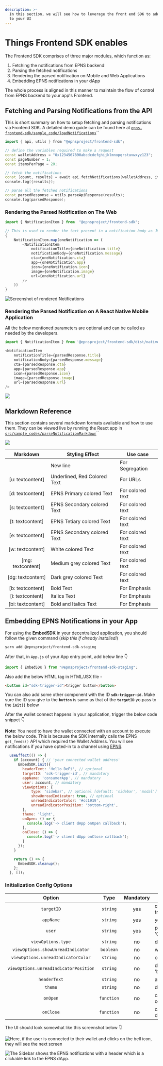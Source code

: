 ```yaml
---
description: >-
  In this section, we will see how to leverage the front end SDK to add features
  to your UI
---
```


# Things Frontend SDK enables

The Frontend SDK comprises of three major modules, which function as:

1. Fetching the notifications from EPNS backend
2. Parsing the fetched notifications
3. Rendering the parsed notification on Mobile and Web Applications
4. Embedding EPNS notifications in your dApp

The whole process is aligned in this manner to maintain the flow of control from EPNS backend to your app's Frontend.

## Fetching and Parsing Notifications from the API

This is short summary on how to setup fetching and parsing notifications via Frontend SDK. A detailed demo guide can be found here at [`epns-frontend-sdk/sample_code/loadNotifications`](https://github.com/ethereum-push-notification-service/epns-frontend-sdk/tree/main/sample\_codes/loadNotifications)``

```cpp
import { api, utils } from "@epnsproject/frontend-sdk";

// define the variables required to make a request
const walletAddress = "0x1234567890abcdcdefghijklmnopqrstuvwxyz123";
const pageNumber = 1;
const itemsPerPage = 20;

// fetch the notifications
const {count, results} = await api.fetchNotifications(walletAddress, itemsPerPage, pageNumber)
console.log({results});

// parse all the fetched notifications
const parsedResponse = utils.parseApiResponse(results);
console.log(parsedResponse);
```

### Rendering the Parsed Notification on The Web

```javascript
import { NotificationItem } from  "@epnsproject/frontend-sdk";

// This is used to render the text present in a notification body as JSX element
{
	NotificationItem.map(oneNotification => (
		<NotificationItem
			notificationTitle={oneNotification.title}
			notificationBody={oneNotification.message}
			cta={oneNotification.cta}
			app={oneNotification.app}
			icon={oneNotification.icon}
			image={oneNotification.image}
			url={oneNotification.url}
		/>
	))
}
```

![Screenshot of rendered Notifications](https://camo.githubusercontent.com/b7f1b513eb3c9e2bce2356d6b833cb7546147106cbcfc1631c6c5adfbf5cdae6/68747470733a2f2f7265732e636c6f7564696e6172792e636f6d2f78616e6436722f696d6167652f75706c6f61642f76313633323233353637362f53637265656e73686f745f323032312d30392d32315f61745f31352e34342e34395f7336766674612e706e67)

### Rendering the Parsed Notification on A React Native Mobile Application

All the below mentioned parameters are optional and can be called as needed by the developers.

```javascript
import { NotificationItem } from '@epnsproject/frontend-sdk/dist/native';

<NotificationItem
    notificationTitle={parsedResponse.title}
    notificationBody={parsedResponse.message}
    cta={parsedResponse.cta}
    app={parsedResponse.app}
    icon={parsedResponse.icon}
    image={parsedResponse.image}
    url={parsedResponse.url}
/>
```

![](https://camo.githubusercontent.com/825803ddfc25ed387aa4a60fb1f9487a08977cffd19438bfc4219047e4b60cdb/68747470733a2f2f7265732e636c6f7564696e6172792e636f6d2f78616e6436722f696d6167652f75706c6f61642f76313633343437333237322f53637265656e73686f745f323032312d31302d31375f61745f31332e32302e34395f6967316a33792e706e67)

## Markdown Reference

This section contains several markdown formats available and how to use them. They can be viewed live by running the React app in [`src/sample_codes/parseNotificationMarkdown`](https://github.com/ethereum-push-notification-service/epns-frontend-sdk/tree/main/sample\_codes/parseNotificationMarkdown)``

![](https://camo.githubusercontent.com/f5d6277d83d929ad5c4568ad41b59194c9642b38038bd32aadd2b3a8c0f82416/68747470733a2f2f7265732e636c6f7564696e6172792e636f6d2f78616e6436722f696d6167652f75706c6f61642f76313633323233363032342f53637265656e73686f745f323032312d30392d32315f61745f31352e35332e32395f70306c7074662e706e67)

|      Markdown      | Styling Effect               | Use case         |
| :----------------: | ---------------------------- | ---------------- |
|                    | New line                     | For Segregation  |
|  \[u: textcontent] | Underlined, Red Colored Text | For URLs         |
|  \[d: textcontent] | EPNS Primary colored Text    | For colored text |
|  \[s: textcontent] | EPNS Secondary colored Text  | For colored text |
|  \[t: textcontent] | EPNS Tetiary colored Text    | For colored text |
|  \[e: textcontent] | EPNS Secondary colored Text  | For colored text |
|  \[w: textcontent] | White colored Text           | For colored text |
| \[mg: textcontent] | Medium grey colored Text     | For colored text |
| \[dg: textcontent] | Dark grey colored Text       | For colored text |
|  \[b: textcontent] | Bold Text                    | For Emphasis     |
|  \[i: textcontent] | Italics Text                 | For Emphasis     |
| \[bi: textcontent] | Bold and Italics Text        | For Emphasis     |

## Embedding EPNS Notifications in your App

For using the **EmbedSDK** in your decentralized application, you should follow the given command (_skip this if already installed!_)

```bash
yarn add @epnsproject/frontend-sdk-staging
```

After that, in `App.js` of your App entry point, add below line 👇

```javascript
import { EmbedSDK } from "@epnsproject/frontend-sdk-staging";
```

Also add the below HTML tag in HTML/JSX file -

```html
<button id="sdk-trigger-id">trigger button</button>
```

You can also add some other component with the ID **`sdk-trigger-id`.** Make sure the ID you give to the **`button`** is same as that of the **`targetID`** yo pass to the **`init()`** below

After the wallet connect happens in your application, trigger the below code snippet 👇

**Note:** You need to have the wallet connected with an account to execute the below code. This is because the SDK internally calls the EPNS `get_feeds()` API which required the Wallet Address. You will see notifications if you have opted-in to a channel using [EPNS](https://staging-app.epns.io/).

```javascript
  useEffect(() => {
    if (account) { // 'your connected wallet address'
      EmbedSDK.init({
        headerText: 'Hello DeFi', // optional
        targetID: 'sdk-trigger-id', // mandatory
        appName: 'consumerApp', // mandatory
        user: account, // mandatory
        viewOptions: {
            type: 'sidebar', // optional [default: 'sidebar', 'modal']
            showUnreadIndicator: true, // optional
            unreadIndicatorColor: '#cc1919',
            unreadIndicatorPosition: 'bottom-right',
        },
        theme: 'light',
        onOpen: () => {
          console.log('-> client dApp onOpen callback');
        },
        onClose: () => {
          console.log('-> client dApp onClose callback');
        }
      });
    }

    return () => {
      EmbedSDK.cleanup();
    };
  }, []);
```

### **Initialization Config Options**

|                 Option                |    Type    | Mandatory | Remarks                                                                                    |
| :-----------------------------------: | :--------: | :-------: | ------------------------------------------------------------------------------------------ |
|               `targetID`              |  `string`  |    yes    | can be any string but has to match the ID given to the trigger button in the HTML/JSX      |
|               `appName`               |  `string`  |    yes    | your app name e.g. - 'appName'                                                             |
|                 `user`                |  `string`  |    yes    | public wallet address e.g. - '0x1434A7882cDD877B458Df5b83c993e9571c65813'                  |
|           `viewOptions.type`          |  `string`  |     no    | default 'sidebar', can give 'modal'                                                        |
|   `viewOptions.showUnreadIndicator`   |  `boolean` |     no    | will show the unread indicator                                                             |
|   `viewOptions.unreadIndicatorColor`  |  `string`  |     no    | color for the unread indicator e.g. - '#cc1919'                                            |
| `viewOptions.unreadIndicatorPosition` |  `string`  |     no    | default is 'top-right', other possible options - 'top-left', 'bottom-left', 'bottom-right' |
|              `headerText`             |  `string`  |     no    | any header text                                                                            |
|                `theme`                |  `string`  |     no    | default is 'light', can give 'dark'                                                        |
|                `onOpen`               | `function` |     no    | callback you want to trigger when the modal/sidebar opens                                  |
|               `onClose`               | `function` |     no    | callback you want to trigger when the modal/sidebar closes                                 |



The UI should look somewhat like this screenshot below 👇

![Here, if the user is connected to their wallet and clicks on the bell icon, they will see the next screen](<../../../../.gitbook/assets/image (31).png>)

![The Sidebar shows the EPNS notifications with a header which is a clickable link to the EPNS dApp.](<../../../../.gitbook/assets/image (30).png>)
